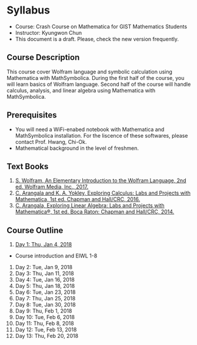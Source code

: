 # Syllabus
* Course: Crash Course on Mathematica for GIST Mathematics Students
* Instructor: Kyungwon Chun
* This document is a draft. Please, check the new version frequently.

## Course Description
This course cover Wolfram language and symbolic calculation using Mathematica with MathSymbolica. During the first half of the course, you will learn basics of Wolfram language. Second half of the course will handle calculus, analysis, and linear algebra using Mathematica with MathSymbolica.

## Prerequisites
* You will need a WiFi-enabed notebook with Mathematica and MathSymbolica installation. For the liscence of these softwares, please contact Prof. Hwang, Chi-Ok.
* Mathematical background in the level of freshmen.

## Text Books
1. [S. Wolfram, An Elementary Introduction to the Wolfram Language, 2nd ed. Wolfram Media, Inc., 2017.](https://www.wolfram.com/language/elementary-introduction/)
1. [C. Arangala and K. A. Yokley, Exploring Calculus: Labs and Projects with Mathematica, 1st ed. Chapman and Hall/CRC, 2016.](https://www.crcpress.com/Exploring-Calculus-Labs-and-Projects-with-Mathematica/Arangala-Yokley/p/book/9781498771016)
1. [C. Arangala, Exploring Linear Algebra: Labs and Projects with Mathematica®, 1st ed. Boca Raton: Chapman and Hall/CRC, 2014.](https://www.crcpress.com/Exploring-Linear-Algebra-Labs-and-Projects-with-Mathematica/Arangala/p/book/9781482241495)

## Course Outline
1. [Day 1: Thu, Jan 4, 2018](day_01.nb)
 * Course introduction and EIWL 1-8
1. Day 2: Tue, Jan 9, 2018
1. Day 3: Thu, Jan 11, 2018
1. Day 4: Tue, Jan 16, 2018
1. Day 5: Thu, Jan 18, 2018
1. Day 6: Tue, Jan 23, 2018
1. Day 7: Thu, Jan 25, 2018
1. Day 8: Tue, Jan 30, 2018
1. Day 9: Thu, Feb 1, 2018
1. Day 10: Tue, Feb 6, 2018
1. Day 11: Thu, Feb 8, 2018
1. Day 12: Tue, Feb 13, 2018
1. Day 13: Thu, Feb 20, 2018
